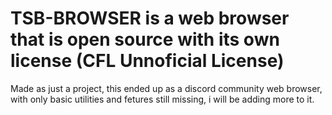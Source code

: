 # TSB-BROWSER is a web browser that is open source with its own license (CFL Unnoficial License)

Made as just a project, this ended up as a discord community web browser, with only basic utilities and fetures still missing, i will be adding more to it.
